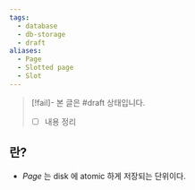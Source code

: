 ```yaml
---
tags:
  - database
  - db-storage
  - draft
aliases:
  - Page
  - Slotted page
  - Slot
---
```

> [!fail]- 본 글은 #draft 상태입니다.
> - [ ] 내용 정리

## 란?

- *Page* 는 disk 에 atomic 하게 저장되는 단위이다.